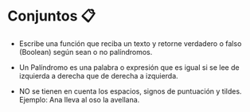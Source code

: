 # Conjuntos 📋

- Escribe una función que reciba un texto y retorne verdadero o falso (Boolean) según sean o no palíndromos.

- Un Palíndromo es una palabra o expresión que es igual si se lee de izquierda a derecha que de derecha a izquierda.

- NO se tienen en cuenta los espacios, signos de puntuación y tildes.
  Ejemplo: Ana lleva al oso la avellana.
